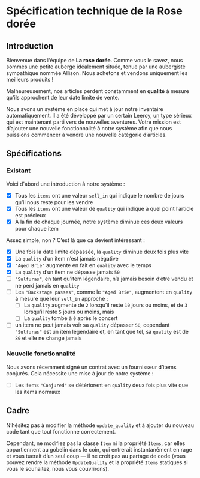 # Spécification technique de la **Rose dorée**

## Introduction

Bienvenue dans l'équipe de **La rose dorée**. Comme vous le savez, nous sommes une petite auberge idéalement située, tenue par une aubergiste sympathique nommée Allison. Nous achetons et vendons uniquement les meilleurs produits !

Malheureusement, nos articles perdent constamment en **qualité** à mesure qu'ils approchent de leur date limite de vente.

Nous avons un système en place qui met à jour notre inventaire automatiquement. Il a été développé par un certain Leeroy, un type sérieux qui est maintenant parti vers de nouvelles aventures. Votre mission est d’ajouter une nouvelle fonctionnalité à notre système afin que nous puissions commencer à vendre une nouvelle catégorie d’articles.

## Spécifications

### Existant

Voici d'abord une introduction à notre système :

- [x] Tous les `items` ont une valeur `sell_in` qui indique le nombre de jours qu’il nous reste pour les vendre  
- [x] Tous les `items` ont une valeur de `quality` qui indique à quel point l’article est précieux  
- [x] À la fin de chaque journée, notre système diminue ces deux valeurs pour chaque item

Assez simple, non ? C’est là que ça devient intéressant :

- [x] Une fois la date limite dépassée, la `quality` diminue deux fois plus vite  
- [x] La `quality` d’un item n’est jamais négative  
- [x] `"Aged Brie"` augmente en fait en `quality` avec le temps
- [x] La `quality` d’un item ne dépasse jamais `50`
- [ ] `"Sulfuras"`, en tant qu’item légendaire, n’a jamais besoin d’être vendu et ne perd jamais en `quality`
- [ ] Les `"Backstage passes"`, comme le `"Aged Brie"`, augmentent en `quality` à mesure que leur `sell_in` approche :
  - [ ] La `quality` augmente de `2` lorsqu’il reste `10` jours ou moins, et de `3` lorsqu’il reste `5` jours ou moins, mais
  - [ ] La `quality` tombe à `0` après le concert
- [ ] un item ne peut jamais voir sa `quality` dépasser `50`, cependant `"Sulfuras"` est un item légendaire et, en tant que tel, sa `quality` est de `80` et elle ne change jamais

### Nouvelle fonctionnalité

Nous avons récemment signé un contrat avec un fournisseur d’items conjurés. Cela nécessite une mise à jour de notre système :

- [ ] Les items `"Conjured"` se détériorent en `quality` deux fois plus vite que les items normaux

## Cadre

N’hésitez pas à modifier la méthode `update_quality` et à ajouter du nouveau code tant que tout fonctionne correctement.

Cependant, ne modifiez pas la classe `Item` ni la propriété `Items`, car elles appartiennent au gobelin dans le coin, qui entrerait instantanément en rage et vous tuerait d’un seul coup — il ne croit pas au partage de code (vous pouvez rendre la méthode `UpdateQuality` et la propriété `Items` statiques si vous le souhaitez, nous vous couvrirons).
